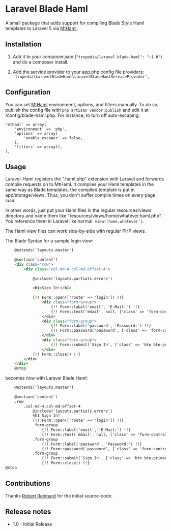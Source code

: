 # Laravel Blade Haml

A small package that adds support for compiling Blade Style Haml templates to Laravel 5 via [MtHaml](https://github.com/arnaud-lb/MtHaml).


## Installation

1. Add it to your composer.json (`"trupedia/laravel-blade-haml": "~1.0"`) and do a composer install.

2. Add the service provider to your app.php config file providers: `'trupedia\LaravelBladeHaml\LaravelBladeHamlServiceProvider',`



## Configuration

You can set [MtHaml](https://github.com/arnaud-lb/MtHaml) environment, options, and filters manually.  To do so, publish the config file with `php artisan vendor:publish` and edit it at /config/blade-haml.php.  For instance, to turn off auto-escaping:

	'mthaml' => array(
		'environment' => 'php',
		'options' => array(
			'enable_escaper' => false,
		),
		'filters' => array(),
	), 



## Usage

Laravel-Haml registers the ".haml.php" extension with Laravel and forwards compile requests on to MtHaml.  It compiles your Haml templates in the same way as Blade templates; the compiled template is put in app/storage/views.  Thus, you don't suffer compile times on every page load.

In other words, just put your Haml files in the regular resources/views directory and name them like "resources/views/home/whatever.haml.php".  You reference them in Laravel like normal: `view('home.whatever')`.

The Haml view files can work side-by-side with regular PHP views.

The Blade Syntax for a sample login view:

```html
    @extends('layouts.master')
    
    @section('content')
    <div class="row">
        <div class="col-md-4 col-md-offset-4">
    
            @include('layouts.partials.errors')
    
            <h1>Sign In!</h1>
    
            {!! Form::open(['route' => 'login']) !!}
                <div class="form-group">
                    {!! Form::label('email', 'E-Mail:') !!}
                    {!! Form::text('email', null, ['class' => 'form-control']) !!}
                </div>
                <div class="form-group">
                    {!! Form::label('password', 'Password:') !!}
                    {!! Form::password('password', ['class' => 'form-control']) !!}
                </div>
                <div class="form-group">
                    {!! Form::submit('Sign In', ['class' => 'btn btn-primary']) !!}
                </div>
            {!! Form::close() !!}
        </div>
    </div>
    @stop
```

becomes now with Laravel Blade Haml:

```html
    @extends('layouts.master')
    
    @section('content')
    .row
        .col-md-4.col-md-offset-4
            @include('layouts.partials.errors')
            %h1 Sign In!
            {!! Form::open(['route' => 'login']) !!}
            .form-group
                {!! Form::label('email', 'E-Mail:') !!}
                {!! Form::text('email', null, ['class' => 'form-control']) !!}
            .form-group
                {!! Form::label('password', 'Password:') !!}
                {!! Form::password('password', ['class' => 'form-control']) !!}
            .form-group
                {!! Form::submit('Sign In', ['class' => 'btn btn-primary']) !!}
                {!! Form::close() !!}
@stop
```

## Contributions

Thanks [Robert Reinhard](https://github.com/bkwld/laravel-haml) for the initial source-code.

## Release notes

- 1.0 - Initial Release
